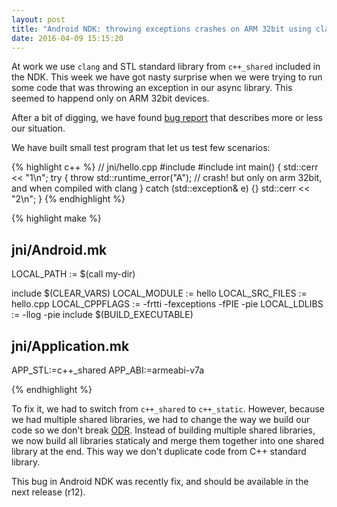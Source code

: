 ```yaml
---
layout: post
title: "Android NDK: throwing exceptions crashes on ARM 32bit using clang and c++_shared"
date: 2016-04-09 15:15:20 
---
```

At work we use `clang` and STL standard library from `c++_shared` included in the NDK.
This week we have got nasty surprise when we were trying to run some code that was
throwing an exception in our async library. This seemed to happend only on ARM 32bit devices.

After a bit of digging, we have found [bug report][1] that describes more or less our situation.

We have built small test program that let us test few scenarios:

{% highlight c++ %}
// jni/hello.cpp
#include <stdexcept>
#include <iostream>
int main() {
  std::cerr << "1\n";
  try {
    throw std::runtime_error("A"); // crash! but only on arm 32bit, and when compiled with clang
  } catch (std::exception& e) {}
  std::cerr << "2\n";
}
{% endhighlight %}

{% highlight make %}
## jni/Android.mk
LOCAL_PATH := $(call my-dir)

include $(CLEAR_VARS)
LOCAL_MODULE := hello
LOCAL_SRC_FILES := hello.cpp
LOCAL_CPPFLAGS := -frtti -fexceptions -fPIE -pie
LOCAL_LDLIBS := -llog -pie
include $(BUILD_EXECUTABLE)

## jni/Application.mk
APP_STL:=c++_shared
APP_ABI:=armeabi-v7a

{% endhighlight %}

To fix it, we had to switch from `c++_shared` to `c++_static`. However, because we had multiple shared libraries, we had to change the way we build our code so we don't break [ODR][2]. Instead of building multiple shared libraries, we now build all libraries staticaly and merge them together into one shared library at the end. This way we don't duplicate code from C++ standard library.

This bug in Android NDK was recently fix, and should be available in the next release (r12).

[1]: https://code.google.com/p/android/issues/detail?id=179410
[2]: https://en.wikipedia.org/wiki/One_Definition_Rule
